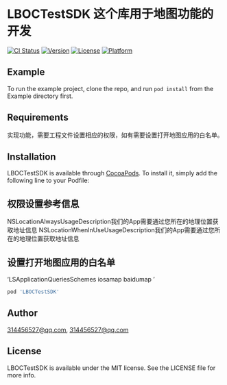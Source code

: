 # LBOCTestSDK  这个库用于地图功能的开发

[![CI Status](https://img.shields.io/travis/314456527@qq.com/LBOCTestSDK.svg?style=flat)](https://travis-ci.org/314456527@qq.com/LBOCTestSDK)
[![Version](https://img.shields.io/cocoapods/v/LBOCTestSDK.svg?style=flat)](https://cocoapods.org/pods/LBOCTestSDK)
[![License](https://img.shields.io/cocoapods/l/LBOCTestSDK.svg?style=flat)](https://cocoapods.org/pods/LBOCTestSDK)
[![Platform](https://img.shields.io/cocoapods/p/LBOCTestSDK.svg?style=flat)](https://cocoapods.org/pods/LBOCTestSDK)

## Example

To run the example project, clone the repo, and run `pod install` from the Example directory first.

## Requirements

实现功能，需要工程文件设置相应的权限，如有需要设置打开地图应用的白名单。

## Installation

LBOCTestSDK is available through [CocoaPods](https://cocoapods.org). To install
it, simply add the following line to your Podfile:
## 权限设置参考信息
NSLocationAlwaysUsageDescription我们的App需要通过您所在的地理位置获取地址信息
NSLocationWhenInUseUsageDescription我们的App需要通过您所在的地理位置获取地址信息

## 设置打开地图应用的白名单
‘<key>LSApplicationQueriesSchemes</key>
    <array>
        <string>iosamap</string>
        <string>baidumap</string>
    </array>’

```ruby
pod 'LBOCTestSDK'
```

## Author

314456527@qq.com, 314456527@qq.com

## License

LBOCTestSDK is available under the MIT license. See the LICENSE file for more info.








